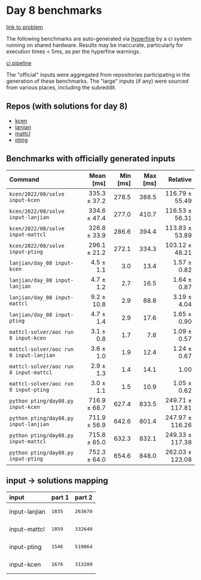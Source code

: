 # Day 8 benchmarks

[link to problem](http://adventofcode.com/2022/day/8)

The following benchmarks are auto-generated via [hyperfine](https://github.com/sharkdp/hyperfine) by a ci system running on shared hardware. Results may be inaccurate, particularly for execution times < 5ms, as per the hyperfine warnings.

[ci pipeline](http://ci.papercode.net:8080/teams/aoc2022/pipelines/aoc-compare-2022)

The "official" inputs were aggregated from repositories participating in the generation of these benchmarks. The "large" inputs (if any) were sourced from various places, including the subreddit.

## Repos (with solutions for day 8)


- [kcen](https://github.com/kcen/AdventOfCode)
- [lanjian](https://github.com/LanJian/aoc-2022)
- [mattcl](https://github.com/mattcl/aoc2022)
- [pting](https://github.com/pting/aoc2022)

## Benchmarks with officially generated inputs
| Command | Mean [ms] | Min [ms] | Max [ms] | Relative |
|:---|---:|---:|---:|---:|
| `kcen/2022/08/solve input-kcen` | 335.3 ± 37.2 | 278.5 | 388.5 | 116.79 ± 55.49 |
| `kcen/2022/08/solve input-lanjian` | 334.6 ± 47.4 | 277.0 | 410.7 | 116.53 ± 56.31 |
| `kcen/2022/08/solve input-mattcl` | 326.8 ± 33.9 | 286.6 | 394.4 | 113.83 ± 53.89 |
| `kcen/2022/08/solve input-pting` | 296.1 ± 21.2 | 272.1 | 334.3 | 103.12 ± 48.21 |
| `lanjian/day_08 input-kcen` | 4.5 ± 1.1 | 3.0 | 13.4 | 1.57 ± 0.82 |
| `lanjian/day_08 input-lanjian` | 4.7 ± 1.2 | 2.7 | 16.5 | 1.64 ± 0.87 |
| `lanjian/day_08 input-mattcl` | 9.2 ± 10.8 | 2.9 | 88.8 | 3.19 ± 4.04 |
| `lanjian/day_08 input-pting` | 4.7 ± 1.4 | 2.9 | 17.6 | 1.65 ± 0.90 |
| `mattcl-solver/aoc run 8 input-kcen` | 3.1 ± 0.8 | 1.7 | 7.8 | 1.09 ± 0.57 |
| `mattcl-solver/aoc run 8 input-lanjian` | 3.6 ± 1.0 | 1.9 | 12.4 | 1.24 ± 0.67 |
| `mattcl-solver/aoc run 8 input-mattcl` | 2.9 ± 1.3 | 1.4 | 14.1 | 1.00 |
| `mattcl-solver/aoc run 8 input-pting` | 3.0 ± 1.1 | 1.5 | 10.9 | 1.05 ± 0.62 |
| `python pting/day08.py input-kcen` | 716.9 ± 68.7 | 627.4 | 833.5 | 249.71 ± 117.81 |
| `python pting/day08.py input-lanjian` | 711.9 ± 56.9 | 642.6 | 801.4 | 247.97 ± 116.26 |
| `python pting/day08.py input-mattcl` | 715.8 ± 65.0 | 632.3 | 832.1 | 249.33 ± 117.38 |
| `python pting/day08.py input-pting` | 752.3 ± 64.0 | 654.6 | 848.0 | 262.03 ± 123.08 |

## input -> solutions mapping
|input|part 1|part 2|
|:---|:---|:---|
|input-lanjian|<pre>1835</pre>|<pre>263670</pre>|
|input-mattcl|<pre>1859</pre>|<pre>332640</pre>|
|input-pting|<pre>1546</pre>|<pre>519064</pre>|
|input-kcen|<pre>1676</pre>|<pre>313200</pre>|
